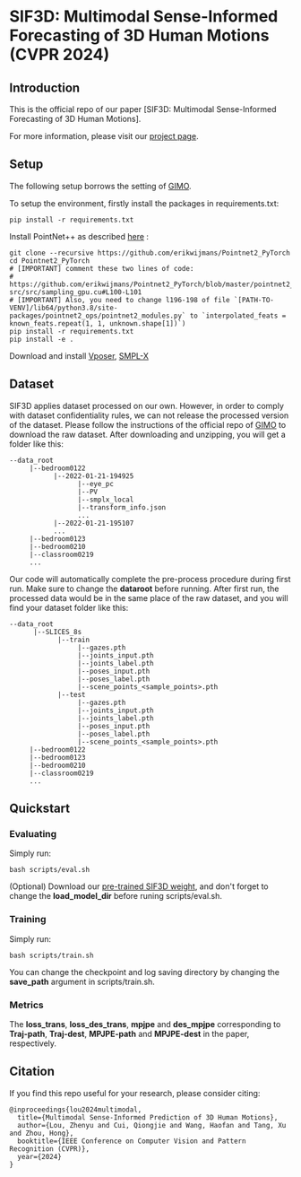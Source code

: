 # SIF3D: Multimodal Sense-Informed Forecasting of 3D Human Motions (CVPR 2024)

## Introduction

This is the official repo of our paper [SIF3D: Multimodal Sense-Informed Forecasting of 3D Human Motions].

For more information, please visit our [project page](https://sites.google.com/view/cvpr2024sif3d).

## Setup
The following setup borrows the setting of [GIMO](https://github.com/y-zheng18/GIMO).

To setup the environment, firstly install the packages in requirements.txt:

```
pip install -r requirements.txt
```

Install PointNet++ as described [here](https://github.com/daerduoCarey/o2oafford/tree/main/exps) :

```
git clone --recursive https://github.com/erikwijmans/Pointnet2_PyTorch
cd Pointnet2_PyTorch
# [IMPORTANT] comment these two lines of code:
#   https://github.com/erikwijmans/Pointnet2_PyTorch/blob/master/pointnet2_ops_lib/pointnet2_ops/_ext-src/src/sampling_gpu.cu#L100-L101
# [IMPORTANT] Also, you need to change l196-198 of file `[PATH-TO-VENV]/lib64/python3.8/site-packages/pointnet2_ops/pointnet2_modules.py` to `interpolated_feats = known_feats.repeat(1, 1, unknown.shape[1])`)
pip install -r requirements.txt
pip install -e .
```

Download and install [Vposer](https://github.com/nghorbani/human_body_prior), [SMPL-X](https://github.com/vchoutas/smplx)


## Dataset
SIF3D applies dataset processed on our own. However, in order to comply with dataset confidentiality rules, we can not release the processed version of the dataset.
Please follow the instructions of the official repo of [GIMO](https://github.com/y-zheng18/GIMO?tab=readme-ov-file#dataset) to download the raw dataset.
After downloading and unzipping, you will get a folder like this:
```
--data_root
     |--bedroom0122
           |--2022-01-21-194925
                 |--eye_pc
                 |--PV
                 |--smplx_local
                 |--transform_info.json
                 ...
           |--2022-01-21-195107
           ...
     |--bedroom0123
     |--bedroom0210
     |--classroom0219
     ...
```

Our code will automatically complete the pre-process procedure during first run. Make sure to change the **dataroot** before running. After first run, the processed data would be in the same place of the raw dataset, and you will find your dataset folder like this:
```
--data_root
      |--SLICES_8s
            |--train
                 |--gazes.pth
                 |--joints_input.pth
                 |--joints_label.pth
                 |--poses_input.pth
                 |--poses_label.pth
                 |--scene_points_<sample_points>.pth
            |--test
                 |--gazes.pth
                 |--joints_input.pth
                 |--joints_label.pth
                 |--poses_input.pth
                 |--poses_label.pth
                 |--scene_points_<sample_points>.pth
     |--bedroom0122
     |--bedroom0123
     |--bedroom0210
     |--classroom0219
     ...
```

## Quickstart
### Evaluating
Simply run:
```
bash scripts/eval.sh
```

(Optional) Download our [pre-trained SIF3D weight](https://drive.google.com/file/d/10e4VTTX4zZlnFdTiNDHle9FR208i69mC/view?usp=sharing), and don't forget to change the **load_model_dir** before runing scripts/eval.sh.

### Training
Simply run:
```
bash scripts/train.sh
```
You can change the checkpoint and log saving directory by changing the **save_path** argument in scripts/train.sh.

### Metrics
The **loss_trans**, **loss_des_trans**, **mpjpe** and **des_mpjpe** corresponding to **Traj-path**, **Traj-dest**, **MPJPE-path** and **MPJPE-dest** in the paper, respectively.


## Citation
If you find this repo useful for your research, please consider citing:
```
@inproceedings{lou2024multimodal,
  title={Multimodal Sense-Informed Prediction of 3D Human Motions},
  author={Lou, Zhenyu and Cui, Qiongjie and Wang, Haofan and Tang, Xu and Zhou, Hong},
  booktitle={IEEE Conference on Computer Vision and Pattern Recognition (CVPR)},
  year={2024}
}
```
